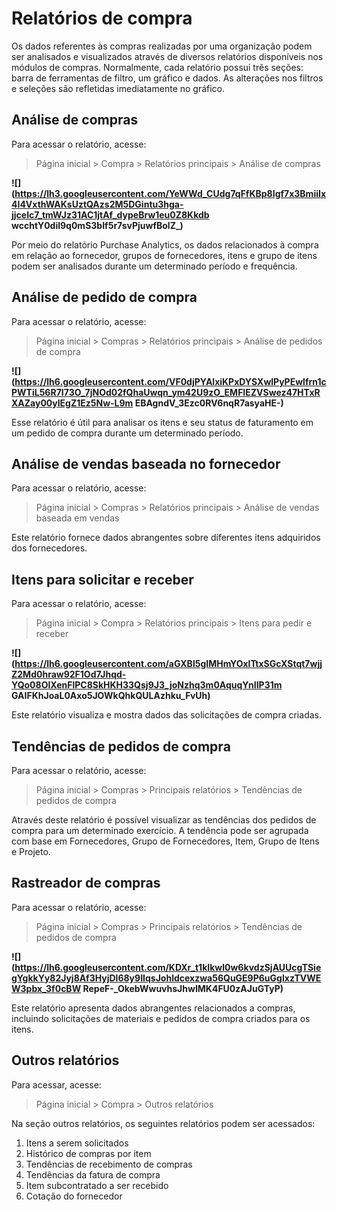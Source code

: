 # Relatórios de compra



Os dados referentes às compras realizadas por uma organização podem ser analisados ​​e visualizados através de diversos relatórios disponíveis nos módulos de compras. Normalmente, cada relatório possui três seções: barra de ferramentas de filtro, um gráfico e dados. As alterações nos filtros e seleções são refletidas imediatamente no gráfico.


## Análise de compras


Para acessar o relatório, acesse:



> 
> Página inicial > Compra > Relatórios principais > Análise de compras
> 
> 
> 


**![](https://lh3.googleusercontent.com/YeWWd_CUdg7qFfKBp8Igf7x3BmiiIx4I4VxthWAKsUztQAzs2M5DGintu3hga-jjceIc7_tmWJz31AC1jtAf_dypeBrw1eu0Z8Kkdb wcchtY0dil9q0mS3bIf5r7svPjuwfBolZ_)**


Por meio do relatório Purchase Analytics, os dados relacionados à compra em relação ao fornecedor, grupos de fornecedores, itens e grupo de itens podem ser analisados ​​durante um determinado período e frequência.


## Análise de pedido de compra


Para acessar o relatório, acesse:



> 
> Página inicial > Compras > Relatórios principais > Análise de pedidos de compra
> 
> 
> 


**![](https://lh6.googleusercontent.com/VF0djPYAlxiKPxDYSXwlPyPEwlfrn1cPWTiL56R7I73O_7jNOd02fQhaUwqn_ym42U9zO_EMFIEZVSwez47HTxRXAZay00ylEgZ1Ez5Nw-L9m EBAgndV_3Ezc0RV6nqR7asyaHE-)**


Esse relatório é útil para analisar os itens e seu status de faturamento em um pedido de compra durante um determinado período.


## Análise de vendas baseada no fornecedor


Para acessar o relatório, acesse:



> 
> Página inicial > Compras > Relatórios principais > Análise de vendas baseada em vendas
> 
> 
> 


Este relatório fornece dados abrangentes sobre diferentes itens adquiridos dos fornecedores.


## Itens para solicitar e receber


Para acessar o relatório, acesse:



> 
> Página inicial > Compra > Relatórios principais > Itens para pedir e receber
> 
> 
> 


**![](https://lh6.googleusercontent.com/aGXBl5gIMHmYOxlTtxSGcXStqt7wjjZ2Md0hraw92F1Od7Jhqd-YQo08OlXenFlPC8SkHKH33Qsj9J3_joNzhq3m0AquqYnIIP31m GAIFKhJoaL0Axo5JOWkQhkQULAzhku_FvUh)**


Este relatório visualiza e mostra dados das solicitações de compra criadas.


## Tendências de pedidos de compra


Para acessar o relatório, acesse:



> 
> Página inicial > Compras > Principais relatórios > Tendências de pedidos de compra
> 
> 
> 


Através deste relatório é possível visualizar as tendências dos pedidos de compra para um determinado exercício. A tendência pode ser agrupada com base em Fornecedores, Grupo de Fornecedores, Item, Grupo de Itens e Projeto.


## Rastreador de compras


Para acessar o relatório, acesse:



> 
> Página inicial > Compras > Principais relatórios > Tendências de pedidos de compra
> 
> 
> 


**![](https://lh6.googleusercontent.com/KDXr_t1kIkwl0w6kvdzSjAUUcgTSiegYgkkYy82Jyj8Af3HyjDl68y9IIqsJohldcexzwa56QuGE9P6uGgIxzTVWEW3pbx_3f0cBW RepeF-_OkebWwuvhsJhwIMK4FU0zAJuGTyP)**


Este relatório apresenta dados abrangentes relacionados a compras, incluindo solicitações de materiais e pedidos de compra criados para os itens.


## Outros relatórios


Para acessar, acesse:



> 
> Página inicial > Compra > Outros relatórios
> 
> 
> 


Na seção outros relatórios, os seguintes relatórios podem ser acessados:


1. Itens a serem solicitados
2. Histórico de compras por item
3. Tendências de recebimento de compras
4. Tendências da fatura de compra
5. Item subcontratado a ser recebido
6. Cotação do fornecedor



